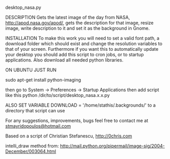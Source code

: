 desktop_nasa.py

DESCRIPTION
Gets the latest image of the day from NASA, http://apod.nasa.gov/apod/,
gets the description for that image, resize image, write description to it
and set it as the background in Gnome.

INSTALLATION
To make this work you will need to set a valid font path, a download folder
which should exist and change the resolution variables to that of your screen.
Furthermore if you want this to automatically update your desktop you should add
this script to cron jobs, or to startup applications. Also download all needed
python libraries.

ON UBUNTU JUST RUN

sudo apt-get install python-imaging

then go to
System -> Preferences -> Startup Applications
then add script like this
python /dir/to/script/desktop_nasa.x.x.py

ALSO SET VARIABLE
DOWNLOAD = '/home/stathis/.backgrounds/'
to a directory that script can use

For any suggestions, improvements, bugs feel free to contact me at
stmayridopoulos@hotmail.com

Based on a script of Christian Stefanescu, http://0chris.com

intelli_draw method from:
http://mail.python.org/pipermail/image-sig/2004-December/003064.html
